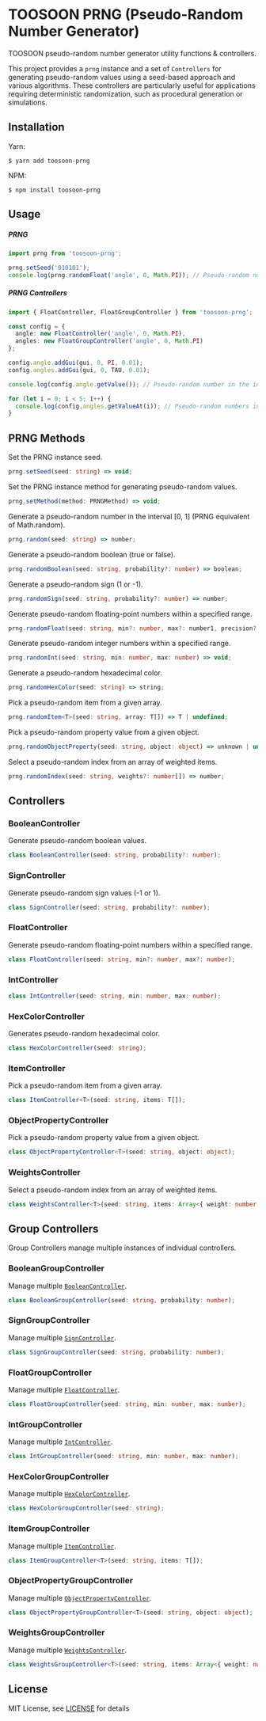 # TOOSOON PRNG (Pseudo-Random Number Generator)

TOOSOON pseudo-random number generator utility functions & controllers.

This project provides a `prng` instance and a set of `Controllers` for generating pseudo-random values using a seed-based approach and various algorithms. These controllers are particularly useful for applications requiring deterministic randomization, such as procedural generation or simulations.

## Installation

Yarn:

```properties
$ yarn add toosoon-prng
```

NPM:

```properties
$ npm install toosoon-prng
```

## Usage

##### PRNG

```ts
import prng from 'toosoon-prng';

prng.setSeed('010101');
console.log(prng.randomFloat('angle', 0, Math.PI)); // Pseudo-random number in the interval [0, PI]
```

##### PRNG Controllers

```ts
import { FloatController, FloatGroupController } from 'toosoon-prng';

const config = {
  angle: new FloatController('angle', 0, Math.PI),
  angles: new FloatGroupController('angle', 0, Math.PI)
};

config.angle.addGui(gui, 0, PI, 0.01);
config.angles.addGui(gui, 0, TAU, 0.01);

console.log(config.angle.getValue()); // Pseudo-random number in the interval [0, PI]

for (let i = 0; i < 5; i++) {
  console.log(config.angles.getValueAt(i)); // Pseudo-random numbers in the interval [0, TAU]
}
```

## PRNG Methods

Set the PRNG instance seed.

```ts
prng.setSeed(seed: string) => void;
```

Set the PRNG instance method for generating pseudo-random values.

```ts
prng.setMethod(method: PRNGMethod) => void;
```

Generate a pseudo-random number in the interval [0, 1] (PRNG equivalent of Math.random).

```ts
prng.random(seed: string) => number;
```

Generate a pseudo-random boolean (true or false).

```ts
prng.randomBoolean(seed: string, probability?: number) => boolean;
```

Generate a pseudo-random sign (1 or -1).

```ts
prng.randomSign(seed: string, probability?: number) => number;
```

Generate pseudo-random floating-point numbers within a specified range.

```ts
prng.randomFloat(seed: string, min?: number, max?: number1, precision?: number) => number;
```

Generate pseudo-random integer numbers within a specified range.

```ts
prng.randomInt(seed: string, min: number, max: number) => void;
```

Generate a pseudo-random hexadecimal color.

```ts
prng.randomHexColor(seed: string) => string;
```

Pick a pseudo-random item from a given array.

```ts
prng.randomItem<T>(seed: string, array: T[]) => T | undefined;
```

Pick a pseudo-random property value from a given object.

```ts
prng.randomObjectProperty(seed: string, object: object) => unknown | undefined
```

Select a pseudo-random index from an array of weighted items.

```ts
prng.randomIndex(seed: string, weights?: number[]) => number;
```

## Controllers

### BooleanController

Generate pseudo-random boolean values.

```ts
class BooleanController(seed: string, probability?: number);
```

### SignController

Generate pseudo-random sign values (-1 or 1).

```ts
class SignController(seed: string, probability?: number);
```

### FloatController

Generate pseudo-random floating-point numbers within a specified range.

```ts
class FloatController(seed: string, min?: number, max?: number);
```

### IntController

```ts
class IntController(seed: string, min: number, max: number);
```

### HexColorController

Generates pseudo-random hexadecimal color.

```ts
class HexColorController(seed: string);
```

### ItemController

Pick a pseudo-random item from a given array.

```ts
class ItemController<T>(seed: string, items: T[]);
```

### ObjectPropertyController

Pick a pseudo-random property value from a given object.

```ts
class ObjectPropertyController<T>(seed: string, object: object);
```

### WeightsController

Select a pseudo-random index from an array of weighted items.

```ts
class WeightsController<T>(seed: string, items: Array<{ weight: number; value: T }>);
```

## Group Controllers

Group Controllers manage multiple instances of individual controllers.

### BooleanGroupController

Manage multiple [`BooleanController`](###booleancontroller).

```ts
class BooleanGroupController(seed: string, probability: number);
```

### SignGroupController

Manage multiple [`SignController`](###signcontroller).

```ts
class SignGroupController(seed: string, probability: number);
```

### FloatGroupController

Manage multiple [`FloatController`](###floatcontroller).

```ts
class FloatGroupController(seed: string, min: number, max: number);
```

### IntGroupController

Manage multiple [`IntController`](###intcontroller).

```ts
class IntGroupController(seed: string, min: number, max: number);
```

### HexColorGroupController

Manage multiple [`HexColorController`](###hexcolorcontroller).

```ts
class HexColorGroupController(seed: string);
```

### ItemGroupController

Manage multiple [`ItemController`](###itemcontroller).

```ts
class ItemGroupController<T>(seed: string, items: T[]);
```

### ObjectPropertyGroupController

Manage multiple [`ObjectPropertyController`](###objectpropertycontroller).

```ts
class ObjectPropertyGroupController<T>(seed: string, object: object);
```

### WeightsGroupController

Manage multiple [`WeightsController`](###weightscontroller).

```ts
class WeightsGroupController<T>(seed: string, items: Array<{ weight: number; value: T }>);
```

## License

MIT License, see [LICENSE](https://github.com/toosoon-dev/toosoon-prng/tree/master/LICENSE) for details
